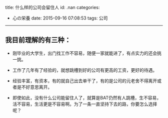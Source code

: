 title: 什么样的公司会留住人
id: .nan
categories:
  - 心の栄養
date: 2015-09-16 07:08:53
tags: 公司
---

## 我目前理解的有三种：

+ 刚毕业的大学生，出门找工作不容易，随便一家就能进了，有点实力的还会挑一挑。

+ 工作了几年有了经验的，就想跳槽到好的公司有更高的工资，更好的待遇。

+ 经验丰富，有资本，有的就自己出去单干了，有的是公司的元老舍不得离开或者是不好意思离开。

+ 即使如此，没有什么公司能留住人了，就算是BAT仍然有人跳槽，生不容易，活不容易，生活更是不容易啊。为了一条一直坚持下去的路，你要怎么选择呢？